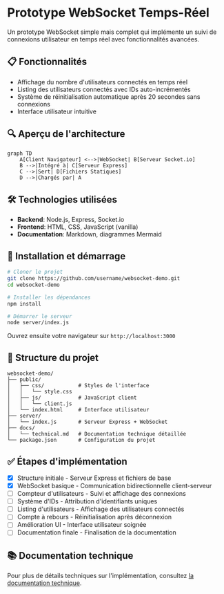 # Prototype WebSocket Temps-Réel

Un prototype WebSocket simple mais complet qui implémente un suivi de connexions utilisateur en temps réel avec fonctionnalités avancées.

## 📋 Fonctionnalités

- Affichage du nombre d'utilisateurs connectés en temps réel
- Listing des utilisateurs connectés avec IDs auto-incrémentés
- Système de réinitialisation automatique après 20 secondes sans connexions
- Interface utilisateur intuitive

## 🔍 Aperçu de l'architecture

```mermaid
graph TD
    A[Client Navigateur] <-->|WebSocket| B[Serveur Socket.io]
    B -->|Intégré à| C[Serveur Express]
    C -->|Sert| D[Fichiers Statiques]
    D -->|Chargés par| A
```

## 🛠️ Technologies utilisées

- **Backend**: Node.js, Express, Socket.io
- **Frontend**: HTML, CSS, JavaScript (vanilla)
- **Documentation**: Markdown, diagrammes Mermaid

## 🚀 Installation et démarrage

```bash
# Cloner le projet
git clone https://github.com/username/websocket-demo.git
cd websocket-demo

# Installer les dépendances
npm install

# Démarrer le serveur
node server/index.js
```

Ouvrez ensuite votre navigateur sur `http://localhost:3000`

## 📂 Structure du projet

```
websocket-demo/
├── public/
│   ├── css/           # Styles de l'interface
│   │   └── style.css
│   ├── js/            # JavaScript client
│   │   └── client.js
│   └── index.html     # Interface utilisateur
├── server/
│   └── index.js       # Serveur Express + WebSocket
├── docs/
│   └── technical.md   # Documentation technique détaillée
└── package.json       # Configuration du projet
```

## ✅ Étapes d'implémentation

- [x] Structure initiale - Serveur Express et fichiers de base
- [x] WebSocket basique - Communication bidirectionnelle client-serveur
- [ ] Compteur d'utilisateurs - Suivi et affichage des connexions
- [ ] Système d'IDs - Attribution d'identifiants uniques
- [ ] Listing d'utilisateurs - Affichage des utilisateurs connectés
- [ ] Compte à rebours - Réinitialisation après déconnexion
- [ ] Amélioration UI - Interface utilisateur soignée
- [ ] Documentation finale - Finalisation de la documentation

## 📚 Documentation technique

Pour plus de détails techniques sur l'implémentation, consultez [la documentation technique](docs/technical.md).